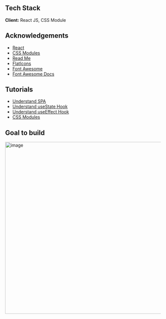 ## Tech Stack

**Client:** React JS, CSS Module

## Acknowledgements
 - [React](https://react.dev/)
 - [CSS Modules](https://css-tricks.com/css-modules-part-1-need/)
 - [Read Me](https://css-tricks.com/css-modules-part-1-need/)
 - [FlatIcons](https://www.flaticon.com/)
 - [Font Awesome](https://fontawesome.com/) 
 - [Font Awesome Docs](https://docs.fontawesome.com/web/use-with/react)

## Tutorials 
 - [Understand SPA](https://www.youtube.com/watch?v=ZEpfiGu1f8g&pp=ygUNcmVhY3QgYXMgc3BhIA%3D%3D)
 - [Understand useState Hook](https://www.youtube.com/watch?v=V9i3cGD-mts&pp=ygURdXNlc3RhdGUgaW4gcmVhY3Q%3D)
 - [Understand useEffect Hook](https://www.youtube.com/watch?v=YxkcMszKEYY)
 - [CSS Modules](https://www.youtube.com/watch?v=Y1acnpuMBAw&pp=ygUXY3NzIG1vZHVsZXMgaW4gcmVhY3QganM%3D)

## Goal to build
<img width="948" height="555" alt="image" src="https://github.com/user-attachments/assets/394c45dc-63ca-4f98-bfa4-98835059275d" />
